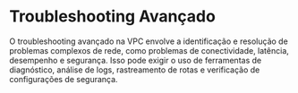 # Troubleshooting Avançado

O troubleshooting avançado na VPC envolve a identificação e resolução de problemas complexos de rede, como problemas de conectividade, latência, desempenho e segurança. Isso pode exigir o uso de ferramentas de diagnóstico, análise de logs, rastreamento de rotas e verificação de configurações de segurança.